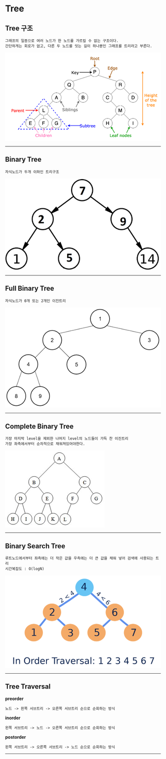 # Tree

## Tree 구조

```
그래프의 일종으로 여러 노드가 한 노드를 가르킬 수 없는 구조이다.
간단하게는 회로가 없고, 다른 두 노드를 잇는 길이 하나뿐인 그래프를 트리라고 부른다.
```

![tree structure](../../image/tree_structure.png)

---

## Binary Tree

```
자식노드가 두개 이하인 트리구조
```

![binary tree](../../image/binary_tree.png)

---

## Full Binary Tree

```
자식노드가 0개 또는 2개인 이진트리
```

![full binary tree](../../image/full_binary_tree.png)

---

## Complete Binary Tree

```
가장 마지막 level을 제외한 나머지 level의 노드들이 가득 찬 이진트리
가장 좌측에서부터 순차적으로 채워져있어야한다.
```

![complete binary tree](../../image/complete_binary_tree.jpg)

---

## Binary Search Tree

```
루트노드에서부터 좌측에는 더 작은 값을 우측에는 더 큰 값을 채워 넣어 검색에 사용되는 트리
시간복잡도 : O(logN)
```

![binary search tree](../../image/binary_search_tree.png)

---

## Tree Traversal

**preorder**
  ```
  노드 -> 왼쪽 서브트리 -> 오른쪽 서브트리 순으로 순회하는 방식
  ```

  **inorder**
  ```
  왼쪽 서브트리 -> 노드 -> 오른쪽 서브트리 순으로 순회하는 방식
  ```

  **postorder**
  ```
  왼쪽 서브트리 -> 오른쪽 서브트리 -> 노드 순으로 순회하는 방식
  ```

  ---